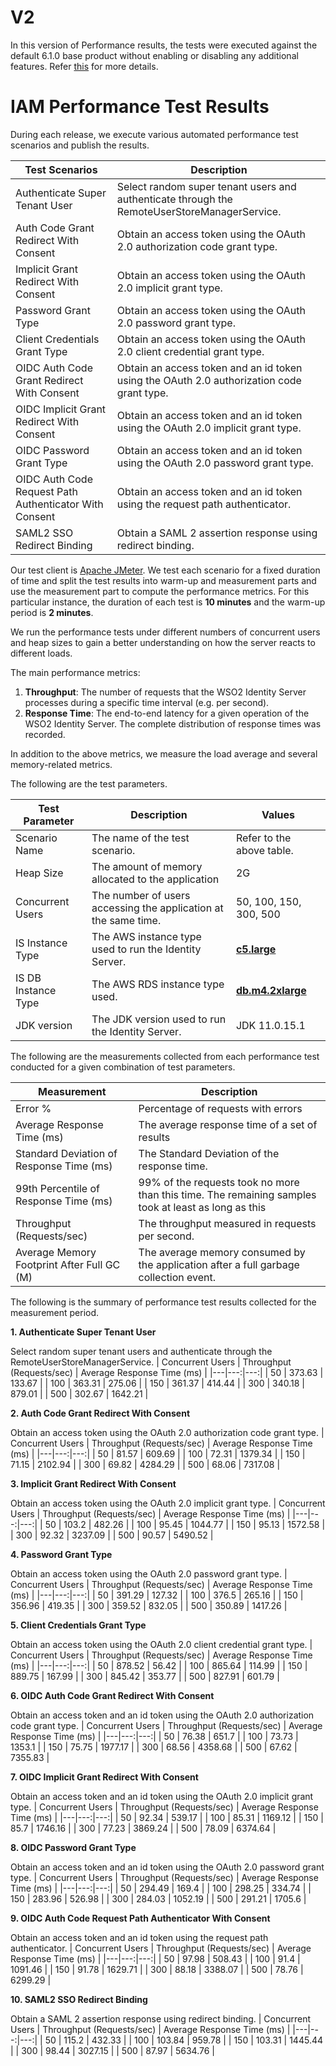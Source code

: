 # V2

In this version of Performance results, the tests were executed against the default 6.1.0 base product without enabling or disabling any additional features. Refer [this](README.md) for more details.

# IAM Performance Test Results

During each release, we execute various automated performance test scenarios and publish the results.

| Test Scenarios | Description |
| --- | --- |
| Authenticate Super Tenant User | Select random super tenant users and authenticate through the RemoteUserStoreManagerService. |
| Auth Code Grant Redirect With Consent | Obtain an access token using the OAuth 2.0 authorization code grant type. |
| Implicit Grant Redirect With Consent | Obtain an access token using the OAuth 2.0 implicit grant type. |
| Password Grant Type | Obtain an access token using the OAuth 2.0 password grant type. |
| Client Credentials Grant Type | Obtain an access token using the OAuth 2.0 client credential grant type. |
| OIDC Auth Code Grant Redirect With Consent | Obtain an access token and an id token using the OAuth 2.0 authorization code grant type. |
| OIDC Implicit Grant Redirect With Consent | Obtain an access token and an id token using the OAuth 2.0 implicit grant type. |
| OIDC Password Grant Type | Obtain an access token and an id token using the OAuth 2.0 password grant type. |
| OIDC Auth Code Request Path Authenticator With Consent | Obtain an access token and an id token using the request path authenticator. |
| SAML2 SSO Redirect Binding | Obtain a SAML 2 assertion response using redirect binding. |

Our test client is [Apache JMeter](https://jmeter.apache.org/index.html). We test each scenario for a fixed duration of
time and split the test results into warm-up and measurement parts and use the measurement part to compute the
performance metrics. For this particular instance, the duration of each test is **10 minutes** and the warm-up period is **2 minutes**.

We run the performance tests under different numbers of concurrent users and heap sizes to gain a better understanding on how the server reacts to different loads.

The main performance metrics:

1. **Throughput**: The number of requests that the WSO2 Identity Server processes during a specific time interval (e.g. per second).
2. **Response Time**: The end-to-end latency for a given operation of the WSO2 Identity Server. The complete distribution of response times was recorded.

In addition to the above metrics, we measure the load average and several memory-related metrics.

The following are the test parameters.

| Test Parameter | Description | Values |
| --- | --- | --- |
| Scenario Name | The name of the test scenario. | Refer to the above table. |
| Heap Size | The amount of memory allocated to the application | 2G |
| Concurrent Users | The number of users accessing the application at the same time. | 50, 100, 150, 300, 500 |
| IS Instance Type | The AWS instance type used to run the Identity Server. | [**c5.large**](https://aws.amazon.com/ec2/instance-types/) |
| IS DB Instance Type | The AWS RDS instance type used. | [**db.m4.2xlarge**](https://aws.amazon.com/rds/instance-types/) |
| JDK version | The JDK version used to run the Identity Server. | JDK 11.0.15.1  |

The following are the measurements collected from each performance test conducted for a given combination of
test parameters.

| Measurement | Description |
| --- | --- |
| Error % | Percentage of requests with errors |
| Average Response Time (ms) | The average response time of a set of results |
| Standard Deviation of Response Time (ms) | The Standard Deviation of the response time. |
| 99th Percentile of Response Time (ms) | 99% of the requests took no more than this time. The remaining samples took at least as long as this |
| Throughput (Requests/sec) | The throughput measured in requests per second. |
| Average Memory Footprint After Full GC (M) | The average memory consumed by the application after a full garbage collection event. |

The following is the summary of performance test results collected for the measurement period.

**1. Authenticate Super Tenant User**

Select random super tenant users and authenticate through the RemoteUserStoreManagerService.
|  Concurrent Users | Throughput (Requests/sec) | Average Response Time (ms) |
|---|---:|---:|
|  50 | 373.63 | 133.67 |
|  100 | 363.31 | 275.06 |
|  150 | 361.37 | 414.44 |
|  300 | 340.18 | 879.01 |
|  500 | 302.67 | 1642.21 |

**2. Auth Code Grant Redirect With Consent**

Obtain an access token using the OAuth 2.0 authorization code grant type.
|  Concurrent Users | Throughput (Requests/sec) | Average Response Time (ms) |
|---|---:|---:|
|  50 | 81.57 | 609.69 |
|  100 | 72.31 | 1379.34 |
|  150 | 71.15 | 2102.94 |
|  300 | 69.82 | 4284.29 |
|  500 | 68.06 | 7317.08 |

**3. Implicit Grant Redirect With Consent**

Obtain an access token using the OAuth 2.0 implicit grant type.
|  Concurrent Users | Throughput (Requests/sec) | Average Response Time (ms) |
|---|---:|---:|
|  50 | 103.2 | 482.26 |
|  100 | 95.45 | 1044.77 |
|  150 | 95.13 | 1572.58 |
|  300 | 92.32 | 3237.09 |
|  500 | 90.57 | 5490.52 |

**4. Password Grant Type**

Obtain an access token using the OAuth 2.0 password grant type.
|  Concurrent Users | Throughput (Requests/sec) | Average Response Time (ms) |
|---|---:|---:|
|  50 | 391.29 | 127.32 |
|  100 | 376.5 | 265.16 |
|  150 | 356.96 | 419.35 |
|  300 | 359.52 | 832.05 |
|  500 | 350.89 | 1417.26 |

**5. Client Credentials Grant Type**

Obtain an access token using the OAuth 2.0 client credential grant type.
|  Concurrent Users | Throughput (Requests/sec) | Average Response Time (ms) |
|---|---:|---:|
|  50 | 878.52 | 56.42 |
|  100 | 865.64 | 114.99 |
|  150 | 889.75 | 167.99 |
|  300 | 845.42 | 353.77 |
|  500 | 827.91 | 601.79 |

**6. OIDC Auth Code Grant Redirect With Consent**

Obtain an access token and an id token using the OAuth 2.0 authorization code grant type.
|  Concurrent Users | Throughput (Requests/sec) | Average Response Time (ms) |
|---|---:|---:|
| 50 | 76.38 | 651.7 |
| 100 | 73.73 | 1353.1 |
| 150 | 75.75 | 1977.17 |
| 300 | 68.56 | 4358.68 |
| 500 | 67.62 | 7355.83 |

**7. OIDC Implicit Grant Redirect With Consent**

Obtain an access token and an id token using the OAuth 2.0 implicit grant type.
|  Concurrent Users | Throughput (Requests/sec) | Average Response Time (ms) |
|---|---:|---:|
| 50 | 92.34 | 539.17 |
| 100 | 85.31 | 1169.12 |
| 150 | 85.7 | 1746.16 |
| 300 | 77.23 | 3869.24 |
| 500 | 78.09 | 6374.64 |

**8. OIDC Password Grant Type**

Obtain an access token and an id token using the OAuth 2.0 password grant type.
|  Concurrent Users | Throughput (Requests/sec) | Average Response Time (ms) |
|---|---:|---:|
| 50 | 294.49 | 169.4 |
| 100 | 298.25 | 334.74 |
| 150 | 283.96 | 526.98 |
| 300 | 284.03 | 1052.19 |
| 500 | 291.21 | 1705.6 |

**9. OIDC Auth Code Request Path Authenticator With Consent**

Obtain an access token and an id token using the request path authenticator.
|  Concurrent Users | Throughput (Requests/sec) | Average Response Time (ms) |
|---|---:|---:|
| 50 | 97.98 | 508.43 |
| 100 | 91.4 | 1091.46 |
| 150 | 91.78 | 1629.71 |
| 300 | 88.18 | 3388.07 |
| 500 | 78.76 | 6299.29 |

**10. SAML2 SSO Redirect Binding**

Obtain a SAML 2 assertion response using redirect binding.
|  Concurrent Users | Throughput (Requests/sec) | Average Response Time (ms) |
|---|---:|---:|
| 50 | 115.2 | 432.33 |
| 100 | 103.84 | 959.78 |
| 150 | 103.31 | 1445.44 |
| 300 | 98.44 | 3027.15 |
| 500 | 87.97 | 5634.76 |
